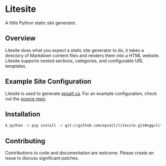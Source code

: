 # Litesite

A little Python static site generator.

## Overview

Litesite does what you expect a static site generator to do, it takes
a directory of Markdown content files and renders them into a HTML
website. Litesite supports nested sections, categories, and
configurable URL templates.

## Example Site Configuration

Litesite is used to generate [epsalt.ca](https://epsalt.ca). For an
example configuration, check out the [source repo](https://github.com/epsalt/epsalt.ca).

## Installation

```bash
$ python -m pip install -e git://github.com/epsalt/litesite.git#egg=litesite
```

## Contributing

Contributions to code and documentation are welcome. Please create an
issue to discuss significant patches.
